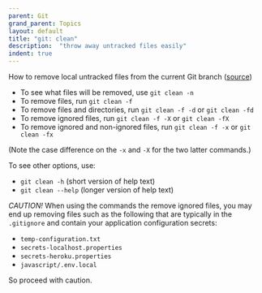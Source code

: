 ```yaml
---
parent: Git
grand_parent: Topics
layout: default
title: "git: clean"
description:  "throw away untracked files easily"
indent: true
---
```


How to remove local untracked files from the current Git branch ([source](https://koukia.ca/how-to-remove-local-untracked-files-from-the-current-git-branch-571c6ce9b6b1))


* To see what files will be removed, use `git clean -n`
* To remove files, run `git clean -f ` 
* To remove files and directories, run `git clean -f -d` or `git clean -fd`
* To remove ignored files, run `git clean -f -X` or `git clean -fX`
* To remove ignored and non-ignored files, run `git clean -f -x` or `git clean -fx`
  
(Note the case difference on the `-x` and `-X` for the two latter commands.)  

To see other options, use:
* `git clean -h` (short version of help text)
* `git clean --help` (longer version of help text)

*CAUTION!* When using the commands the remove ignored files, you may end up removing files such as the following
that are typically in the `.gitignore` and contain your application configuration secrets:
* `temp-configuration.txt`
* `secrets-localhost.properties`
* `secrets-heroku.properties`
* `javascript/.env.local`

So proceed with caution.

